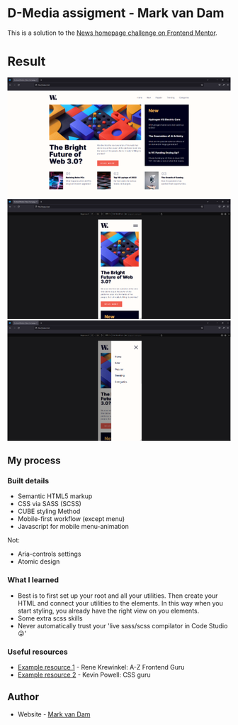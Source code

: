 # D-Media assigment - Mark van Dam

This is a solution to the [News homepage challenge on Frontend Mentor](https://www.frontendmentor.io/challenges/news-homepage-H6SWTa1MFl).

# Result
![Preview1](./design/result/desktop.png)
![Preview2](./design/result/mobile.png)
![Preview3](./design/result/mobile-menu-open.png)

## My process

### Built details

- Semantic HTML5 markup
- CSS via SASS (SCSS)
- CUBE styling Method
- Mobile-first workflow (except menu)
- Javascript for mobile menu-animation

Not:
- Aria-controls settings
- Atomic design


### What I learned

- Best is to first set up your root and all your utilities. Then create your HTML and connect your utilities to the elements. In this way when you start styling, you already have the right view on you elements.
- Some extra scss skills
- Never automatically trust your 'live sass/scss compilator in Code Studio 😜' 


### Useful resources

- [Example resource 1](https://www.linkedin.com/in/renekrewinkel/) - Rene Krewinkel: A-Z Frontend Guru
- [Example resource 2](https://www.kevinpowell.co/) - Kevin Powell: CSS guru

## Author

- Website - [Mark van Dam](https://www.linkedin.com/in/mark-van-dam-37a13325/)
